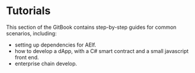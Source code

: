 # Tutorials

This section of the GitBook contains step-by-step guides for common scenarios, including:
- setting up dependencies for AElf.
- how to develop a dApp, with a C# smart contract and a small javascript front end.
- enterprise chain develop.